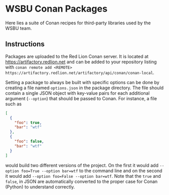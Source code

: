 WSBU Conan Packages
===================

Here lies a suite of Conan recipes for third-party libraries used by the
WSBU team.

Instructions
------------

Packages are uploaded to the Red Lion Conan server. It is located at https://artifactory.redlion.net and can be 
added to your repository listing with 
`conan remote add <REMOTE> https://artifactory.redlion.net/artifactory/api/conan/conan-local`.

Setting a package to always be built with specific options can be done by creating a file named `options.json` in the
package directory. The file should contain a single JSON object with key-value pairs for each additional argument
(`--option`) that should be passed to Conan. For instance, a file such as

```json
[
  {
    "foo": true,
    "bar": "wtf"
  },
  {
    "foo": false,
    "bar": "wtf"
  }
]
```

would build two different versions of the project. On the first it would add `--option foo=True --option bar=wtf` to 
the command line and on the second it would add `--option foo=False --option bar=wtf`. Note that the `true` and 
`false`, in JSON are automatically converted to the proper case for Conan (Python) to understand correctly.
